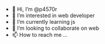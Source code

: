 - 👋 Hi, I’m @p4570r
- 👀 I’m interested in web developer
- 🌱 I’m currently learning js
- 💞️ I’m looking to collaborate on web
- 📫 How to reach me ...

<!---
p4570r/p4570r is a ✨ special ✨ repository because its `README.md` (this file) appears on your GitHub profile.
You can click the Preview link to take a look at your changes.
--->
